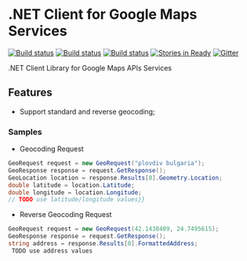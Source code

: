 # .NET Client for Google Maps Services

[![Build status](https://ci.appveyor.com/api/projects/status/ihwbnutdfeyb34pb?svg=true)](https://ci.appveyor.com/project/velyo/google-maps-services) 
[![Build status](https://ci.appveyor.com/api/projects/status/ihwbnutdfeyb34pb/branch/net35?svg=true&pendingText=net35&failingText=net35&passingText=net35)](https://ci.appveyor.com/project/velyo/google-maps-services/branch/net35) 
[![Build status](https://ci.appveyor.com/api/projects/status/ihwbnutdfeyb34pb/branch/net40?svg=true&pendingText=net40&failingText=net40&passingText=net40)](https://ci.appveyor.com/project/velyo/google-maps-services/branch/net40) 
[![Stories in Ready](https://badge.waffle.io/velyo/google-maps-services.svg?label=ready&title=Ready)](http://waffle.io/velyo/google-maps-services) 
[![Gitter](https://badges.gitter.im/velyo/google-maps-services.svg)](https://gitter.im/velyo/google-maps-services?utm_source=badge&utm_medium=badge&utm_campaign=pr-badge)

.NET Client Library for Google Maps APIs Services

## Features
* Support standard and reverse geocoding;

### Samples
* Geocoding Request
```csharp
GeoRequest request = new GeoRequest("plovdiv bulgaria");
GeoResponse response = request.GetResponse();
GeoLocation location = response.Results[0].Geometry.Location;
double latitude = location.Latitude;
double longitude = location.Longitude;
// TODO use latitude/longitude values}}
```

* Reverse Geocoding Request
```csharp
GeoRequest request = new GeoRequest(42.1438409, 24.7495615);
GeoResponse response = request.GetResponse();
string address = response.Results[0].FormattedAddress;
 TODO use address values
```
